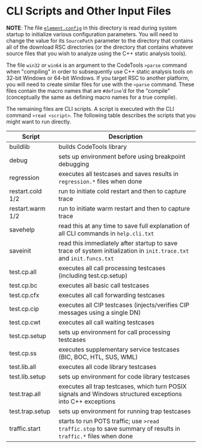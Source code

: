 # CLI Scripts and Other Input Files

**NOTE**: The file [`element.config`](/input/element.config.txt) in this directory is read
during system  startup to initialize various configuration parameters.  You will need to
change the value for its `SourcePath` parameter to the directory that contains all of the
download RSC directories (or the directory that contains whatever source files that you
wish to analyze using the C++ static analysis tools).

The file `win32` or `win64` is an argument to the CodeTools `>parse` command when "compiling"
in order to subsequently use C++ static analysis tools on 32-bit Windows or 64-bit Windows.
If you target RSC to another platform, you will need to create similar files for use with the
`>parse` command.  These files contain the macro names that are `#define`'d for the "compile"
(conceptually the same as defining macro names for a true compile).

The remaining files are CLI scripts.  A script is executed with the CLI command `>read <script>`.
The following table describes the scripts that you might want to run directly.

Script | Description
------ | -----------
buildlib | builds CodeTools library
debug | sets up environment before using breakpoint debugging
regression | executes all testcases and saves results in `regression.*` files when done
restart.cold 1/2 | run to initiate cold restart and then to capture trace
restart.warm 1/2 | run to initiate warm restart and then to capture trace
savehelp | read this at any time to save full explanation of all CLI commands in `help.cli.txt`
saveinit | read this immediately after startup to save trace of system initialization in `init.trace.txt` and `init.funcs.txt`
test.cp.all | executes all call processing testcases (including test.cp.setup)
test.cp.bc | executes all basic call testcases
test.cp.cfx | executes all call forwarding testcases
test.cp.cip | executes all CIP testcases (injects/verifies CIP messages using a single DN)
test.cp.cwt | executes all call waiting testcases
test.cp.setup | sets up environment for call processing testcases               
test.cp.ss | executes supplementary service testcases (BIC, BOC, HTL, SUS, WML)
test.lib.all | executes all code library testcases
test.lib.setup | sets up environment for code library testcases
test.trap.all | executes all trap testcases, which turn POSIX signals and Windows structured exceptions into C++ exceptions
test.trap.setup | sets up environment for running trap testcases
traffic.start | starts to run POTS traffic; use `>read traffic.stop` to save summary of results in `traffic.*` files when done
